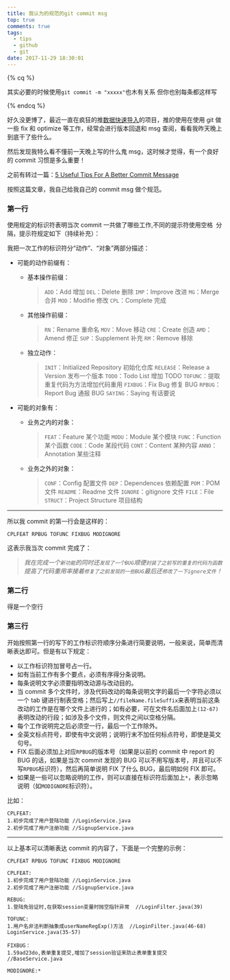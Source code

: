 ```yaml
---
title: 我认为的规范的git commit msg
top: true
comments: true
tags:
  - tips
  - github
  - git
date: 2017-11-29 18:30:01
---
```


{% cq %}

其实必要的时候使用`git commit -m "xxxxx"`也木有关系 但你也别每条都这样写

{% endcq %}

<!-- more -->

好久没更博了，最近一直在疯狂的推[数据快速导入](https://github.com/DomBro96/dataimport)的项目，推的使用在使用 git 做一些 fix 和 optimize 等工作，经常会进行版本回退和 msg 查阅，看看我昨天晚上到底干了些什么。

然后发现我特么看不懂前一天晚上写的什么鬼 msg，这时候才觉得，有一个良好的 commit 习惯是多么重要！

之前有转过一篇：[5 Useful Tips For A Better Commit Message](https://youyinnn.github.io/post/ce7091ac.html)

按照这篇文章，我自己给我自己的 commit msg 做个规范。

### 第一行

使用规定的标识符表明当次 commit 一共做了哪些工作,不同的提示符使用空格` `分隔，提示符规定如下（持续补充）：

我把一次工作的标识符分“动作”、“对象”两部分描述：

- 可能的动作前缀有：

  - 基本操作前缀：

    > `ADD`：Add 增加
    > `DEL`：Delete 删除
    > `IMP`：Improve 改进
    > `MG`：Merge 合并
    > `MOD`：Modifie 修改
    > `CPL`：Complete 完成

  - 其他操作前缀：

    > `RN`：Rename 重命名
    > `MOV`：Move 移动
    > `CRE`：Create 创造
    > `AMD`：Amend 修正
    > `SUP`：Supplement 补充
    > `RM`：Remove 移除

  - 独立动作：
    > `INIT`：Initialized Repository 初始化仓库
    > `RELEASE`：Release a Version 发布一个版本
    > `TODO`：Todo List 增加 TODO
    > `TOFUNC`：提取重复代码为方法增加代码重用
    > `FIXBUG`：Fix Bug 修复 BUG
    > `RPBUG`：Report Bug 通报 BUG
    > `SAYING`：Saying 有话要说

- 可能的对象有：

  - 业务之内的对象：

    > `FEAT`：Feature 某个功能
    > `MODU`：Module 某个模块
    > `FUNC`：Function 某个函数
    > `CODE`：Code 某段代码
    > `CONT`：Content 某种内容
    > `ANNO`：Annotation 某些注释

  - 业务之外的对象：
    > `CONF`：Config 配置文件
    > `DEP`：Dependences 依赖配置
    > `POM`：POM 文件
    > `README`：Readme 文件
    > `IGNORE`：gitignore 文件
    > `FILE`：File
    > `STRUCT`：Project Structure 项目结构

---

所以我 commit 的第一行会是这样的：

```vim
CPLFEAT RPBUG TOFUNC FIXBUG MODIGNORE
```

这表示我当次 commit 完成了：

> _我在完成一个`新功能`的同时还`发现了一个BUG`顺便`封装了之前写的重复的代码为函数`提高了代码重用率接着`修复了之前发现的一些BUG`最后还`修改了一下ignore文件`！_

### 第二行

得是一个空行

### 第三行

开始按照第一行的写下的工作标识符顺序分条进行简要说明，一般来说，简单而清晰表达即可。但是有以下规定：

- 以工作标识符加冒号占一行。
- 如有当前工作有多个要点，必须有序得分条说明。
- 每条说明文字必须要指明改动源与改动目的。
- 当 commit 多个文件时，涉及代码改动的每条说明文字的最后一个字符必须以一个 tab 键进行制表空格；然后写上`//fileName.fileSuffix`来表明当前这条改动的工作是在哪个文件上进行的；如有必要，可在文件名后面加上`(12-67)`表明改动的行段；如涉及多个文件，则文件之间以空格分隔。
- 每个工作说明完之后必须空一行，最后一个工作除外。
- 全英文标点符号，即使有中文说明；说明行末不加任何标点符号，即使是英文句号。
- FIX 后面必须加上对应`RPBUG`的版本号（如果是以前的 commit 中 report 的 BUG 的话，如果是当次 commit 发现的 BUG 可以不用写版本号，并且可以不写`RPBUG`标识符），然后再简单说明 FIX 了什么 BUG，最后明如何 FIX 即可。
- 如果是一些可以忽略说明的工作，则可以直接在标识符后面加上`*`，表示忽略说明（如`MODIGNORE`标识符）。

比如：

```vim
CPLFEAT:
1.初步完成了用户登陆功能 //LoginService.java
2.初步完成了用户注册功能 //SignupService.java
```

---

以上基本可以清晰表达 commit 的内容了，下面是一个完整的示例：

```vim
CPLFEAT RPBUG TOFUNC FIXBUG MODIGNORE

CPLFEAT:
1.初步完成了用户登陆功能 //LoginService.java
2.初步完成了用户注册功能 //SignupService.java

REBUG:
1.登陆免验证时,在获取session变量时抛空指针异常  //LoginFilter.java(39)

TOFUNC:
1.用户名非法判断抽象成userNameRegExp()方法  //LoginFilter.java(46-68) LoginService.java(35-57)

FIXBUG：
1.59ad23do,表单重复提交,增加了session验证来防止表单重复提交 //BaseService.java

MODIGNORE:*
```
